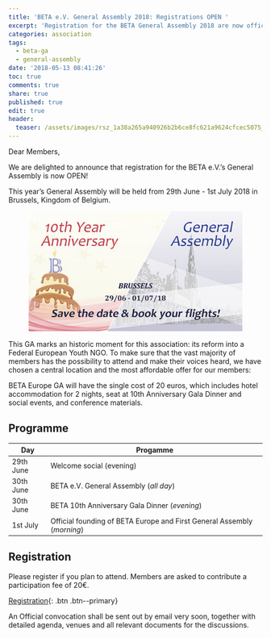 ```yaml
---
title: 'BETA e.V. General Assembly 2018: Registrations OPEN '
excerpt: 'Registration for the BETA General Assembly 2018 are now officially open. '
categories: association
tags:
  - beta-ga
  - general-assembly
date: '2018-05-13 08:41:26'
toc: true
comments: true
share: true
published: true
edit: true
header:
  teaser: /assets/images/rsz_1a38a265a940926b2b6ce8fc621a9624cfcec5075_1_690x388.jpg
---
```

Dear Members,

We are delighted to announce that registration for the BETA e.V.’s General Assembly is now OPEN! 

This year’s General Assembly will be held from 29th June - 1st July 2018 in Brussels, Kingdom of Belgium.

<figure>
<img src="/assets/images/rsz_1a38a265a940926b2b6ce8fc621a9624cfcec5075_1_690x388.jpg" alt="10th Year Anniversary and General Assembly">
</figure>

This GA marks an historic moment for this association: its reform into a Federal European Youth NGO. To make sure that the vast majority of members has the possibility to attend and make their voices heard, we have chosen a central location and the most affordable offer for our members:

BETA Europe GA will have the single cost of 20 euros, which includes hotel accommodation for 2 nights, seat at 10th Anniversary Gala Dinner and social events, and conference materials.

## Programme

| Day | Progamme |
|-----|----------|
| 29th June | Welcome social (evening) |
| 30th June | BETA e.V. General Assembly (*all day*) |
| 30th June | BETA 10th Anniversary Gala Dinner (*evening*) |
| 1st July  | Official founding of BETA Europe and First General Assembly (*morning*) |

## Registration

Please register if you plan to attend. Members are asked to contribute a participation fee of 20€.

[Registration](https://desk.beta-europe.org/civicrm/event/info?reset=1&id=8){: .btn .btn--primary}

An Official convocation shall be sent out by email very soon, together with detailed agenda, venues and all relevant documents for the discussions.
